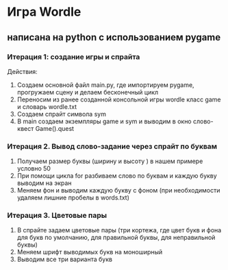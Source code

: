 # Игра Wordle

## написана на python с использованием pygame

### Итерация 1: создание игры и спрайта


Действия:

1. Создаем основной файл main.py, где импортируем pygame, прогружаем сцену и делаем бесконечный цикл 
2. Переносим из ранее созданной консольной игры wordle класс game и словарь wordle.txt
3. Создаем спрайт символа sym
4. В main создаем экземпляры game и sym и выводим в окно слово-квест Game().quest


### Итерация 2. Вывод слово-задание через спрайт по буквам

1. Получаем размер буквы (ширину и высоту ) в нашем примере условно 50
2. При помощи цикла for разбиваем слово по буквам и каждую букву выводим на экран
3. Меняем фон и выводим каждую букву с фоном (при необходимости удаляем лишние пробелы в words.txt)


### Итерация 3. Цветовые пары

1. В спрайте задаем цветовые пары (три кортежа, где цвет букв и фона для букв по умолчанию, для правильной буквы, для неправильной буквы)
2. Меняем шрифт выводимых букв на моноширный
3. Выводим все три варианта букв